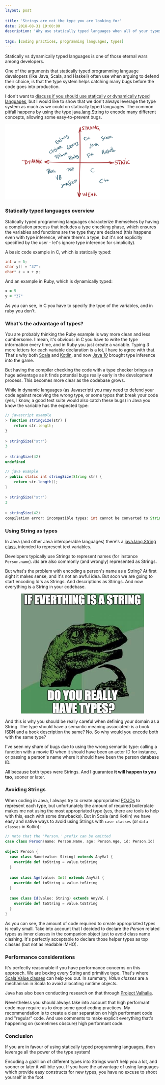 ```yaml
---
layout: post

title: 'Strings are not the type you are looking for'
date: 2018-08-31 19:00:00
description: 'Why use statically typed languages when all of your types are Strings? Forget about Primitive Obsession and leverage the type system for code correctness'

tags: [coding practices, programming languages, types]
---
```


<span class="dropcap">S</span>tatically vs dynamically typed languages is one of those eternal wars among developers.

One of the arguments that statically typed programming language developers (like Java, Scala, and Haskell) often use when arguing to defend their choice, is that the type system helps catching many bugs before the code goes into production.

I don't want to [discuss if you should use statically or dynamically typed languages](http://lambda-the-ultimate.org/node/5286), but I would like to show that we don't always leverage the type system as much as we could on statically typed languages. The common pitfall happens by using the type [java.lang.String](https://docs.oracle.com/javase/8/docs/api/java/lang/String.html) to encode many different concepts, allowing some easy-to-prevent bugs.

<p align='center'><img src='/assets/img/static-dynamic-languages.png' alt='Static and Dynamic languages' title='Static and Dynamic languages' width='600px'/></p>

### Statically typed languages overview

Statically typed programming languages characterize themselves by having a compilation process that includes a type checking phase, which ensures the variables and functions are the type they are declared (this happens even with type inference, where there's a type, but it's not explicitly specified by the user - let's ignore type inference for simplicity).

A basic code example in C, which is statically typed:

~~~c
int x = 5;
char y[] = "37";
char* z = x + y;
~~~

And an example in Ruby, which is dynamically typed:

~~~ruby
x = 5
y = "37"
~~~

As you can see, in C you have to specify the type of the variables, and in ruby you don't.

### What's the advantage of types?

You are probably thinking the Ruby example is way more clean and less cumbersome. I mean, it's obvious: in C you have to write the type information every time, and in Ruby you just create a variable. Typing 3 more letters for each variable declaration is a lot, I have to agree with that. That's why both [Scala](https://docs.scala-lang.org/tour/type-inference.html) and [Kotlin](https://kotlinlang.org/docs/reference/basic-syntax.html#defining-variables), and now [Java 10](https://developer.oracle.com/java/jdk-10-local-variable-type-inference) brought type inference into the game.

But having the compiler checking the code with a type checker brings an huge advantage as it finds potential bugs really early in the development process. This becomes more clear as the codebase grows.

While in dynamic languages (as Javascript) you may need to defend your code against receiving the wrong type, or some typos that break your code (yes, I know, a good test suite would also catch these bugs) in Java you know the variable has the expected type:

~~~javascript
// javascript example
> function stringSize(str) {
    return str.length;
}

> stringSize("str")
3

> stringSize(42)
undefined
~~~

~~~java
// java example
> public static int stringSize(String str) {
    return str.length();
}

> stringSize("str")
3

> stringSize(42)
compilation error: incompatible types: int cannot be converted to String
~~~

### Using String as types

In Java (and other Java interoperable languages) there's a [java.lang.String class](https://docs.oracle.com/javase/8/docs/api/java/lang/String.html), intended to represent text variables.

Developers typically use Strings to represent names (for instance `Person.name`). *Ids* are also commonly (and wrongly) represented as Strings.

But what's the problem with encoding a person's name as a String? At first sight it makes sense, and it's not an awful idea. But soon we are going to start encoding Id's as Strings. And descriptions as Strings. And now everything is a String in your codebase.

<p align='center'><img src='/assets/img/string-type-meme.jpg' alt='Everything is a String meme' title='Everything is a String' width='400px'/></p>

And this is why you should be really careful when defining your domain as a String. The type should have a semantic meaning associated: is a book ISBN and a book description the same? No. So why would you encode both with the same type?

I've seen my share of bugs due to using the wrong semantic type: calling a function with a movie ID when it should have been an actor ID for instance, or passing a person's name where it should have been the person database ID.

All because both types were Strings. And I guarantee **it will happen to you too**, sooner or later.

### Avoiding Strings

When coding in Java, I always try to create appropriated [POJOs](https://en.wikipedia.org/wiki/Plain_old_Java_object) to represent each type, but unfortunately the amount of required boilerplate makes me not using the most appropriated type (yes, there are tools to help with this, each with some drawbacks). But in Scala (and Kotlin) we have easy and native ways to avoid using Strings with `case classes` (or `data classes` in Kotlin):

~~~scala
// note that the 'Person.' prefix can be omitted
case class Person(name: Person.Name, age: Person.Age, id: Person.Id)

object Person {
  case class Name(value: String) extends AnyVal {
    override def toString = value.toString
  }

  case class Age(value: Int) extends AnyVal {
    override def toString = value.toString
  }

  case class Id(value: String) extends AnyVal {
    override def toString = value.toString
  }
}
~~~

As you can see, the amount of code required to create appropriated types is really small. Take into account that I decided to declare the *Person* related types as inner classes in the companion object just to avoid class name clashing. It's perfectly acceptable to declare those helper types as top classes (but not as readable IMHO).

### Performance considerations

It's perfectly reasonable if you have performance concerns on this approach. We are boxing every String and primitive type. That's where [Scala Value classes](https://docs.scala-lang.org/overviews/core/value-classes.html) can help you out. In summary, *Value classes* are a mechanism in Scala to avoid allocating runtime objects.

Java has also been conducting research on that through [Project Valhalla](http://openjdk.java.net/jeps/169).

Nevertheless you should always take into account that high performant code may require us to drop some good coding practices. My recommendation is to create a clear separation on high performant code and "regular" code. And use comments to make explicit everything that's happening on (sometimes obscure) high performant code.

### Conclusion

If you are in favour of using statically typed programming languages, then leverage all the power of the type system!

Encoding a gazillion of different types into Strings won't help you a lot, and sooner or later it will bite you. If you have the advantage of using languages which provide easy constructs for new types, you have no excuse to shoot yourself in the foot.
